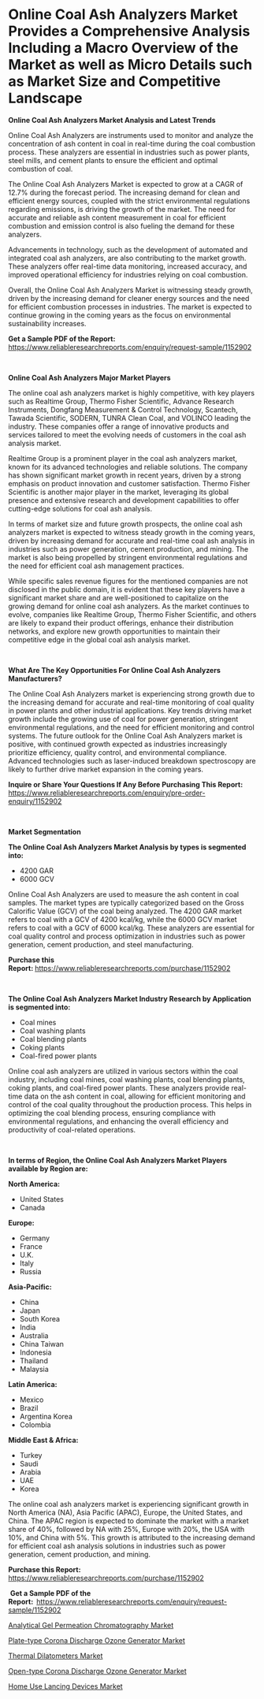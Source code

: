 <p><h1>Online Coal Ash Analyzers Market Provides a Comprehensive Analysis Including a Macro Overview of the Market as well as Micro Details such as Market Size and Competitive Landscape</h1></p><p><strong>Online Coal Ash Analyzers Market Analysis and Latest Trends</strong></p>
<p><p>Online Coal Ash Analyzers are instruments used to monitor and analyze the concentration of ash content in coal in real-time during the coal combustion process. These analyzers are essential in industries such as power plants, steel mills, and cement plants to ensure the efficient and optimal combustion of coal.</p><p>The Online Coal Ash Analyzers Market is expected to grow at a CAGR of 12.7% during the forecast period. The increasing demand for clean and efficient energy sources, coupled with the strict environmental regulations regarding emissions, is driving the growth of the market. The need for accurate and reliable ash content measurement in coal for efficient combustion and emission control is also fueling the demand for these analyzers.</p><p>Advancements in technology, such as the development of automated and integrated coal ash analyzers, are also contributing to the market growth. These analyzers offer real-time data monitoring, increased accuracy, and improved operational efficiency for industries relying on coal combustion.</p><p>Overall, the Online Coal Ash Analyzers Market is witnessing steady growth, driven by the increasing demand for cleaner energy sources and the need for efficient combustion processes in industries. The market is expected to continue growing in the coming years as the focus on environmental sustainability increases.</p></p>
<p><strong>Get a Sample PDF of the Report:&nbsp;</strong> <a href="https://www.reliableresearchreports.com/enquiry/request-sample/1152902">https://www.reliableresearchreports.com/enquiry/request-sample/1152902</a></p>
<p>&nbsp;</p>
<p><strong>Online Coal Ash Analyzers Major Market Players</strong></p>
<p><p>The online coal ash analyzers market is highly competitive, with key players such as Realtime Group, Thermo Fisher Scientific, Advance Research Instruments, Dongfang Measurement & Control Technology, Scantech, Tawada Scientific, SODERN, TUNRA Clean Coal, and VOLINCO leading the industry. These companies offer a range of innovative products and services tailored to meet the evolving needs of customers in the coal ash analysis market.</p><p>Realtime Group is a prominent player in the coal ash analyzers market, known for its advanced technologies and reliable solutions. The company has shown significant market growth in recent years, driven by a strong emphasis on product innovation and customer satisfaction. Thermo Fisher Scientific is another major player in the market, leveraging its global presence and extensive research and development capabilities to offer cutting-edge solutions for coal ash analysis.</p><p>In terms of market size and future growth prospects, the online coal ash analyzers market is expected to witness steady growth in the coming years, driven by increasing demand for accurate and real-time coal ash analysis in industries such as power generation, cement production, and mining. The market is also being propelled by stringent environmental regulations and the need for efficient coal ash management practices.</p><p>While specific sales revenue figures for the mentioned companies are not disclosed in the public domain, it is evident that these key players have a significant market share and are well-positioned to capitalize on the growing demand for online coal ash analyzers. As the market continues to evolve, companies like Realtime Group, Thermo Fisher Scientific, and others are likely to expand their product offerings, enhance their distribution networks, and explore new growth opportunities to maintain their competitive edge in the global coal ash analysis market.</p></p>
<p>&nbsp;</p>
<p><strong>What Are The Key Opportunities For Online Coal Ash Analyzers Manufacturers?</strong></p>
<p><p>The Online Coal Ash Analyzers market is experiencing strong growth due to the increasing demand for accurate and real-time monitoring of coal quality in power plants and other industrial applications. Key trends driving market growth include the growing use of coal for power generation, stringent environmental regulations, and the need for efficient monitoring and control systems. The future outlook for the Online Coal Ash Analyzers market is positive, with continued growth expected as industries increasingly prioritize efficiency, quality control, and environmental compliance. Advanced technologies such as laser-induced breakdown spectroscopy are likely to further drive market expansion in the coming years.</p></p>
<p><strong>Inquire or Share Your Questions If Any Before Purchasing This Report:</strong> <a href="https://www.reliableresearchreports.com/enquiry/pre-order-enquiry/1152902">https://www.reliableresearchreports.com/enquiry/pre-order-enquiry/1152902</a></p>
<p>&nbsp;</p>
<p><strong>Market Segmentation</strong></p>
<p><strong>The Online Coal Ash Analyzers Market Analysis by types is segmented into:</strong></p>
<p><ul><li>4200 GAR</li><li>6000 GCV</li></ul></p>
<p><p>Online Coal Ash Analyzers are used to measure the ash content in coal samples. The market types are typically categorized based on the Gross Calorific Value (GCV) of the coal being analyzed. The 4200 GAR market refers to coal with a GCV of 4200 kcal/kg, while the 6000 GCV market refers to coal with a GCV of 6000 kcal/kg. These analyzers are essential for coal quality control and process optimization in industries such as power generation, cement production, and steel manufacturing.</p></p>
<p><strong>Purchase this Report:&nbsp;</strong><a href="https://www.reliableresearchreports.com/purchase/1152902">https://www.reliableresearchreports.com/purchase/1152902</a></p>
<p>&nbsp;</p>
<p><strong>The Online Coal Ash Analyzers Market Industry Research by Application is segmented into:</strong></p>
<p><ul><li>Coal mines</li><li>Coal washing plants</li><li>Coal blending plants</li><li>Coking plants</li><li>Coal-fired power plants</li></ul></p>
<p><p>Online coal ash analyzers are utilized in various sectors within the coal industry, including coal mines, coal washing plants, coal blending plants, coking plants, and coal-fired power plants. These analyzers provide real-time data on the ash content in coal, allowing for efficient monitoring and control of the coal quality throughout the production process. This helps in optimizing the coal blending process, ensuring compliance with environmental regulations, and enhancing the overall efficiency and productivity of coal-related operations.</p></p>
<p>&nbsp;</p>
<p><strong>In terms of Region, the Online Coal Ash Analyzers Market Players available by Region are:</strong></p>
<p>
    <p> <strong> North America: </strong>
        <ul>
            <li>United States</li>
            <li>Canada</li>
        </ul>
        </p> 
    <p> <strong> Europe: </strong>
        <ul>
            <li>Germany</li>
            <li>France</li>
            <li>U.K.</li>
            <li>Italy</li>
            <li>Russia</li>
        </ul>
        </p> 
    <p> <strong> Asia-Pacific: </strong>
        <ul>
            <li>China</li>
            <li>Japan</li>
            <li>South Korea</li>
            <li>India</li>
            <li>Australia</li>
            <li>China Taiwan</li>
            <li>Indonesia</li>
            <li>Thailand</li>
            <li>Malaysia</li>
        </ul>
        </p> 
    <p> <strong> Latin America: </strong>
        <ul>
            <li>Mexico</li>
            <li>Brazil</li>
            <li>Argentina Korea</li>
            <li>Colombia</li>
        </ul>
        </p> 
    <p> <strong> Middle East & Africa: </strong>
        <ul>
            <li>Turkey</li>
            <li>Saudi</li>
            <li>Arabia</li>
            <li>UAE</li>
            <li>Korea</li>
        </ul>
    </p>
    </p>
<p><p>The online coal ash analyzers market is experiencing significant growth in North America (NA), Asia Pacific (APAC), Europe, the United States, and China. The APAC region is expected to dominate the market with a market share of 40%, followed by NA with 25%, Europe with 20%, the USA with 10%, and China with 5%. This growth is attributed to the increasing demand for efficient coal ash analysis solutions in industries such as power generation, cement production, and mining.</p></p>
<p><strong>Purchase this Report: </strong><a href="https://www.reliableresearchreports.com/purchase/1152902">https://www.reliableresearchreports.com/purchase/1152902</a></p>
<p>&nbsp;<strong>Get a Sample PDF of the Report:&nbsp;&nbsp;</strong><a href="https://www.reliableresearchreports.com/enquiry/request-sample/1152902">https://www.reliableresearchreports.com/enquiry/request-sample/1152902</a></p>
<p><strong></strong></p>
<p><p><a href="https://medium.com/p/47b5993eef89/edit">Analytical Gel Permeation Chromatography Market</a></p><p><a href="https://medium.com/p/e99aa94c1e67/edit">Plate-type Corona Discharge Ozone Generator Market</a></p><p><a href="https://github.com/lbird53714/Market-Research-Report-List-3/blob/main/thermal-dilatometers-market.md">Thermal Dilatometers Market</a></p><p><a href="https://medium.com/p/7b129de2a715/edit">Open-type Corona Discharge Ozone Generator Market</a></p><p><a href="https://github.com/moyahfrancoestellec51j635wcx/Market-Research-Report-List-1/blob/main/home-use-lancing-devices-market.md">Home Use Lancing Devices Market</a></p></p>